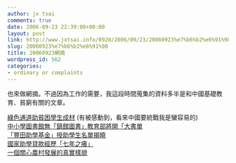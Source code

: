 ```yaml
---
author: jx tsai
comments: true
date: 2006-09-23 22:39:00+00:00
layout: post
link: http://www.jxtsai.info/0928/2006/09/23/20060923%e7%b6%b2%e6%91%98/
slug: 20060923%e7%b6%b2%e6%91%98
title: 20060923網摘
wordpress_id: 562
categories:
- ordinary or complaints
---
```


也來做網摘。不過因為工作的需要，我這段時間蒐集的資料多半是和中國基礎教育、貧窮有關的文章。  
  
 [綠色通道助貧困學生成材](http://www.cbe21.com/public/news/html/210101/2006_09/20060922_34918.html) (有被感動到，看來中國要統戰我是蠻容易的)  
[中小學圖書館無「鎮館圖書」教育部將開「大書單](http://www.cbe21.com/public/news/html/210101/2006_09/20060922_34906.html)  
[「豐田助學基金」授助學生名單揭曉](http://www.cbe21.com/public/news/html/210101/2006_09/20060921_34878.html)  
       [國家助學貸款經歷「七年之癢」](http://www.cbe21.com/public/news/html/210101/2006_09/20060921_34865.html)  
       [一個關心農村發展的真實樣貌](http://www.cbe21.com/public/news/html/210101/2006_09/20060920_34857.html)
